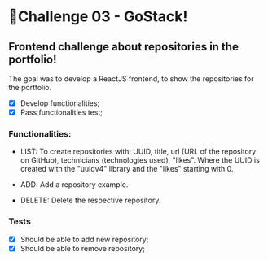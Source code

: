 # 🚀Challenge 03 - GoStack!

## Frontend challenge about repositories in the portfolio!
The goal was to develop a ReactJS frontend, to show the repositories for the portfolio.
- [X] Develop functionalities;
- [X] Pass functionalities test;

### Functionalities:
- LIST: To create repositories with: UUID, title, url (URL of the repository on GitHub), technicians (technologies used), "likes". Where the UUID is created with the "uuidv4" library and the "likes" starting with 0.

- ADD: Add a repository example.

- DELETE: Delete the respective repository.

### Tests

- [X] Should be able to add new repository;
- [X] Should be able to remove repository;

![]()
